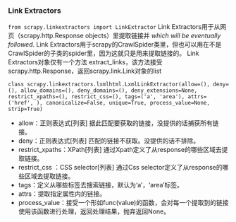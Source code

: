 ### Link Extractors
`from scrapy.linkextractors import LinkExtractor`
Link Extractors用于从网页（scrapy.http.Response objects）里提取链接并 *which will be eventually followed*.
Link Extractors用于scrapy的CrawlSpider类里，但也可以用在不是CrawlSpider的子类的spider里，因为这就只是用来提取链接的。
Link Extractors对象仅有一个方法 extract_links，该方法接受scrapy.http.Response，返回scrapy.link.Link对象的list

`class scrapy.linkextractors.lxmlhtml.LxmlLinkExtractor(allow=(), deny=(), allow_domains=(), deny_domains=(), deny_extensions=None, restrict_xpaths=(), restrict_css=(), tags=('a', 'area'), attrs=('href', ), canonicalize=False, unique=True, process_value=None, strip=True)`

- allow：正则表达式[列表]  据此匹配要获取的链接，没提供的话捕获所有链接。
- deny：正则表达式[列表]  匹配的链接不获取。没提供的话不排除。
- restrict_xpaths：XPath[列表]  通过Xpath定义了从response的哪些区域去提取链接。
- restrict_css ：CSS selector[列表]  通过Css selector定义了从response的哪些区域去提取链接。
- tags：定义从哪些标签去搜索链接，默认为‘a’，‘area’标签。
- attrs：提取指定属性内的链接。
- process_value：接受一个形如func(value)的函数，会对每一个提取到的链接使用该函数进行处理，返回处理结果，抛弃返回None。